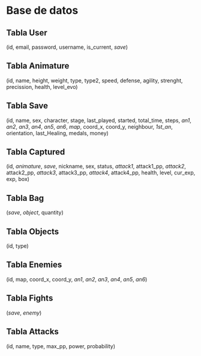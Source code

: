 # Base de datos #

## Tabla User ##
(id, email, password, username, is_current, *save*)

## Tabla Animature ##
(id, name, height, weight, type, type2, speed, defense, agility, strenght, precission, health, level_evo)

## Tabla Save ##
(id, name, sex, character, stage, last_played, started, total_time, steps, *an1*, *an2*, *an3*, *an4*, *an5*, *an6*, *map*, coord_x, coord_y, neighbour, *1st_an*, orientation, last_Healing, medals, money)

## Tabla Captured ##
(id, *animature*, *save*, nickname, sex, status, *attack1*, attack1_pp, *attack2*, attack2_pp, *attack3*, attack3_pp, *attack4*, attack4_pp, health, level, cur_exp, exp, box)

## Tabla Bag ##
(*save*, *object*, quantity)

## Tabla Objects ##
(id, type)

## Tabla Enemies ##
(id, map, coord_x, coord_y, *an1*, *an2*, *an3*, *an4*, *an5*, *an6*)

## Tabla Fights ##
(*save*, *enemy*)

## Tabla Attacks ##
(id, name, type, max_pp, power, probability)